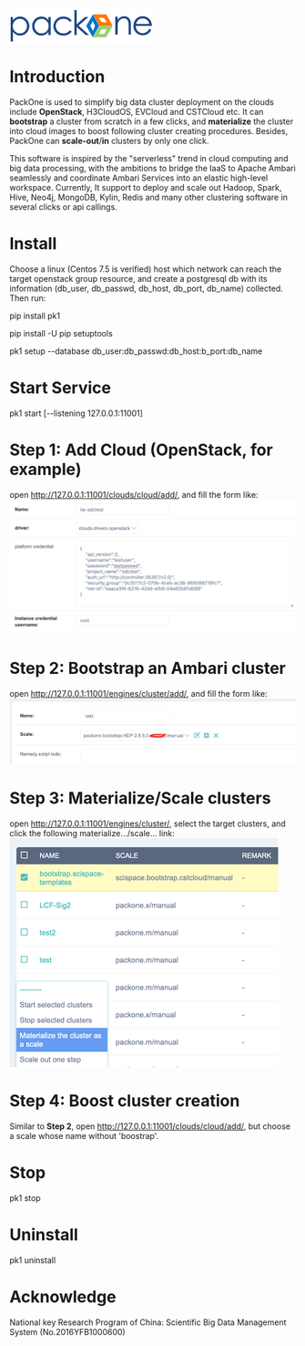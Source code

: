 <img src="pk1/static/logo-large.png" width = "50%" />

# Introduction
PackOne is used to simplify big data cluster deployment on the clouds include **OpenStack**, H3CloudOS, EVCloud and CSTCloud etc. It can **bootstrap** a cluster from scratch in a few clicks, and **materialize** the cluster into cloud images to boost following cluster creating procedures. Besides, PackOne can **scale-out**/**in** clusters by only one click.

This software is inspired by the "serverless" trend in cloud computing and big data processing, with the ambitions to bridge the IaaS to Apache Ambari seamlessly and coordinate Ambari Services into an elastic high-level workspace. Currently, It support to deploy and scale out Hadoop, Spark, Hive, Neo4j, MongoDB, Kylin, Redis and many other clustering software in several clicks or api callings.

# Install
Choose a linux (Centos 7.5 is verified) host which network can reach the target openstack group resource, and create a postgresql db with its information (db_user, db_passwd, db_host, db_port, db_name) collected. Then run:

pip install pk1

pip install -U pip setuptools

pk1 setup --database db_user:db_passwd:db_host:b_port:db_name

# Start Service
pk1 start [--listening 127.0.0.1:11001]

# Step 1: Add Cloud (OpenStack, for example)
open http://127.0.0.1:11001/clouds/cloud/add/, and fill the form like:
<img src="pk1/static/intro-cloud.png"/>

# Step 2: Bootstrap an Ambari cluster
open http://127.0.0.1:11001/engines/cluster/add/, and fill the form like:
<img src="pk1/static/intro-bootstrap.png"/>

# Step 3: Materialize/Scale clusters
open http://127.0.0.1:11001/engines/cluster/, select the target clusters, and click the following materialize.../scale... link:
<img src="pk1/static/intro-materialize.png"/>

# Step 4: Boost cluster creation
Similar to **Step 2**, open http://127.0.0.1:11001/clouds/cloud/add/, but choose a scale whose name without 'boostrap'.

# Stop
pk1 stop

# Uninstall 
pk1 uninstall

# Acknowledge
National key Research Program of China: Scientific Big Data Management System (No.2016YFB1000600)
